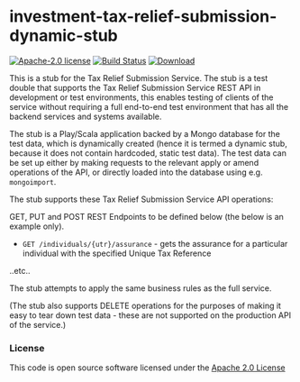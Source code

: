 # investment-tax-relief-submission-dynamic-stub

[![Apache-2.0 license](http://img.shields.io/badge/license-Apache-brightgreen.svg)](http://www.apache.org/licenses/LICENSE-2.0.html) [![Build Status](https://travis-ci.org/hmrc/investment-tax-relief-submission-dynamic-stub.svg?branch=master)](https://travis-ci.org/hmrc/investment-tax-relief-submission-dynamic-stub) [ ![Download](https://api.bintray.com/packages/hmrc/releases/investment-tax-relief-submission-dynamic-stub/images/download.svg) ](https://bintray.com/hmrc/releases/investment-tax-relief-submission-dynamic-stub/_latestVersion)

This is a stub for the Tax Relief Submission Service. The stub is a test double that supports the Tax Relief Submission Service REST API in development or test environments, this enables testing of clients of the service without requiring a full end-to-end test environment that has all the backend services and systems available.

The stub is a Play/Scala application backed by a Mongo database for the test data, which is dynamically created (hence it is termed a dynamic stub, because it does not contain hardcoded, static test data). The test data can be set up either by making requests to the relevant apply or amend operations of the API, or directly loaded into the database using e.g. `mongoimport`. 

The stub supports these Tax Relief Submission Service API operations:

GET, PUT and POST REST Endpoints to be defined below  (the below is an example only).

- `GET /individuals/{utr}/assurance` - gets the assurance for a particular individual with the specified Unique Tax Reference

 ..etc..



The stub attempts to apply the same business rules as the full service.

(The stub also supports DELETE operations for the purposes of making it easy to tear down test data - these are not supported on the production API of the service.)

### License

This code is open source software licensed under the [Apache 2.0 License]("http://www.apache.org/licenses/LICENSE-2.0.html")

